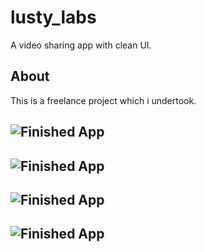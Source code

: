 # lusty_labs

A video sharing app with clean UI.

## About

This is a freelance project which i undertook.

![Finished App](https://cdn.discordapp.com/attachments/748749812303659069/748813557264678952/Screenshot_20200828-132717.jpg)
---
![Finished App](https://cdn.discordapp.com/attachments/748749812303659069/748849777663541319/Screenshot_20200828-155115.jpg)
---
![Finished App](https://cdn.discordapp.com/attachments/748749812303659069/748887554299789352/Screenshot_20200828-182122.jpg)
---
![Finished App](https://cdn.discordapp.com/attachments/748749812303659069/749165326536540160/Screenshot_20200829-124509.jpg)
---

